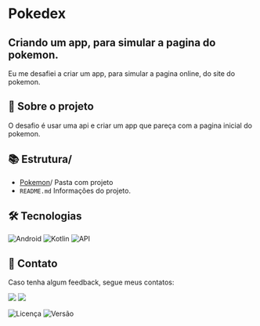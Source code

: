 
# Pokedex

## Criando um app, para simular a pagina do pokemon.

Eu me desafiei a criar um app, para simular a pagina online, do site do pokemon. 

## 🎯 Sobre o projeto

O desafio é usar uma api e criar um app que pareça com a pagina inicial do pokemon.

## 📚 Estrutura/
- [Pokemon](https://github.com/GabrielDaCostaAlves/dio-trilha-java-basico/tree/main/POODesafio)/ Pasta com projeto
- ```README.md```  Informações do projeto.

##  🛠️ Tecnologias
![Android](https://img.shields.io/badge/Android-3DDC84?style=for-the-badge&logo=android&logoColor=white)
![Kotlin](https://img.shields.io/badge/Kotlin-7F52B0?style=for-the-badge&logo=kotlin&logoColor=white)
![API](https://img.shields.io/badge/API-00BFFF?style=for-the-badge&logo=api&logoColor=white)



## 📧 Contato
Caso tenha algum feedback, segue meus contatos:

<a href = "mailto:alvesgabrieldacosta@gmail.com"><img src="https://img.shields.io/badge/Gmail-D14836?style=for-the-badge&logo=gmail&logoColor=white"></a>
<a href="https://www.linkedin.com/in/alvescostagabriel/" target="_blank"><img src="https://img.shields.io/badge/-LinkedIn-%230077B5?style=for-the-badge&logo=linkedin&logoColor=white" target="_blank"></a>

![Licença](https://img.shields.io/badge/license-MIT-green) ![Versão](https://img.shields.io/badge/version-1.0.1-blue)